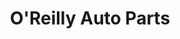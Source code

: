 ---
title: "O'Reilly Auto Parts"
url: /athens/oreilly-auto-parts-us-29-highway-north/
shop: car parts
---